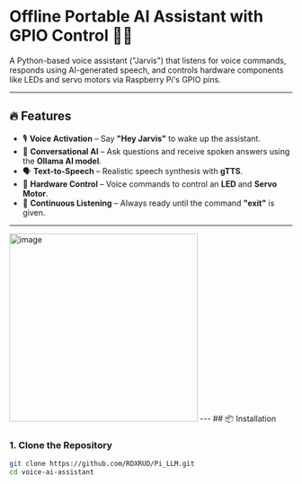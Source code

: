 # Offline Portable AI Assistant with GPIO Control 🤖💡

A Python-based voice assistant ("Jarvis") that listens for voice commands, responds using AI-generated speech, and controls hardware components like LEDs and servo motors via Raspberry Pi's GPIO pins.

---

## 🔥 Features

- 🎙 **Voice Activation** – Say **"Hey Jarvis"** to wake up the assistant.  
- 💬 **Conversational AI** – Ask questions and receive spoken answers using the **Ollama AI model**.  
- 🗣 **Text-to-Speech** – Realistic speech synthesis with **gTTS**.  
- 🔌 **Hardware Control** – Voice commands to control an **LED** and **Servo Motor**.  
- 🔄 **Continuous Listening** – Always ready until the command **"exit"** is given.

---
<img width="335" alt="image" src="https://github.com/user-attachments/assets/88b3a669-7106-4963-aa45-1752d0df17f5" />
---
## 📦 Installation

### 1. **Clone the Repository**

```bash
git clone https://github.com/RDXRUD/Pi_LLM.git
cd voice-ai-assistant

